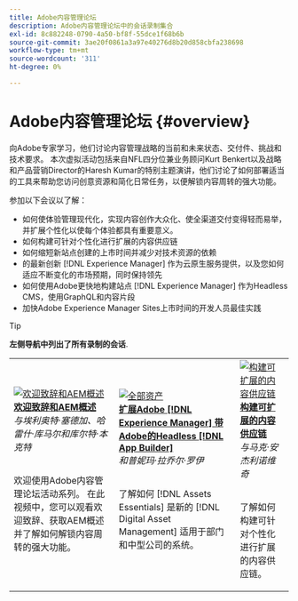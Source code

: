 ```yaml
---
title: Adobe内容管理论坛
description: Adobe内容管理论坛中的会话录制集合
exl-id: 8c882248-0790-4a50-bf8f-55dce1f68b6b
source-git-commit: 3ae20f0861a3a97e40276d8b20d858cbfa238698
workflow-type: tm+mt
source-wordcount: '311'
ht-degree: 0%

---
```


# Adobe内容管理论坛 {#overview}

向Adobe专家学习，他们讨论内容管理战略的当前和未来状态、交付件、挑战和技术要求。 本次虚拟活动包括来自NFL四分位兼业务顾问Kurt Benkert以及战略和产品营销Director的Haresh Kumar的特别主题演讲，他们讨论了如何部署适当的工具来帮助您访问创意资源和简化日常任务，以便解锁内容周转的强大功能。

参加以下会议以了解：

* 如何使体验管理现代化，实现内容创作大众化、使全渠道交付变得轻而易举，并扩展个性化以使每个体验都具有重要意义。
* 如何构建可针对个性化进行扩展的内容供应链
* 如何缩短新站点创建的上市时间并减少对技术资源的依赖
* 的最新创新 [!DNL Experience Manager] 作为云原生服务提供，以及您如何适应不断变化的市场预期，同时保持领先
* 如何使用Adobe更快地构建站点 [!DNL Experience Manager] 作为Headless CMS，使用GraphQL和内容片段
* 加快Adobe Experience Manager Sites上市时间的开发人员最佳实践

>[!TIP]
>
>**左侧导航中列出了所有录制的会话**.

<table>
  <tr>
   <td>
      <a href="2022/welcome.md">
      <img alt="欢迎致辞和AEM概述" src="assets/welcome.png" >
      </a>
      <div>
         <a href="2022/welcome.md"><strong>欢迎致辞和AEM概述</strong></a>         
         <br/><em>与埃利奥特·塞德加、哈雷什·库马尔和库尔特·本克特</em>
      </div>
      <p>
        <br/>
         欢迎使用Adobe内容管理论坛活动系列。 在此视频中，您可以观看欢迎致辞、获取AEM概述并了解如何解锁内容周转的强大功能。
      </p>
   </td>
   <td>
      <a href="2022/assets-for-all.md">
      <img alt="全部资产" src="assets/assets-for-all.png" >
      </a>
      <div>
         <a href="2022/assets-for-all.md"><strong>扩展Adobe [!DNL Experience Manager] 带Adobe的Headless [!DNL App Builder]</strong></a>         
         <br/><em>和普妮玛·拉乔尔·罗伊</em>
      </div>
      <p>
        <br/>
          了解如何 [!DNL Assets Essentials] 是新的 [!DNL Digital Asset Management] 适用于部门和中型公司的系统。
      </p>
   </td>
   <td>
      <a href="2022/supply-chain.md">
      <img alt="构建可扩展的内容供应链" src="assets/supply-chain.png" />
      </a>
      <div>
         <a href="2022/supply-chain.md"><strong>构建可扩展的内容供应链</strong></a>         
         <br/><em>与马克·安杰利诺维奇</em>
      </div>
      <p>
        <br/>
         了解如何构建可针对个性化进行扩展的内容供应链。
      </p>
   </td>
  </tr>
</table>
